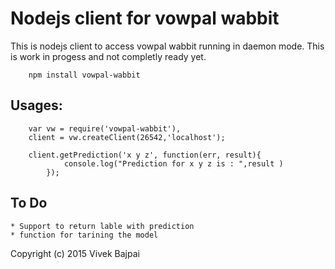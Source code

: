 Nodejs client for vowpal wabbit
===============================

This is nodejs client to access vowpal wabbit running in daemon mode. This is work in progess and not completly ready yet.


		npm install vowpal-wabbit


## Usages:


		var vw = require('vowpal-wabbit'),
		client = vw.createClient(26542,'localhost');

		client.getPrediction('x y z', function(err, result){
				console.log("Prediction for x y z is : ",result )
			});

## To Do 

	* Support to return lable with prediction
	* function for tarining the model 
	

Copyright (c) 2015 Vivek Bajpai


